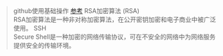 > github使用基础操作 [参考](https://github.com/Niofh/github)
> RSA加密算法 (RSA)<br>
RSA加密算法是一种非对称加密算法，在公开密钥加密和电子商业中被广泛使用。
> SSH<br>
Secure Shell是一种加密的网络传输协议，可在不安全的网络中为网络服务提供安全的传输环境。
